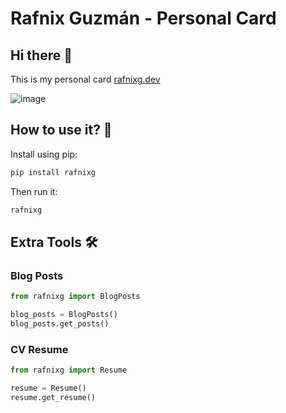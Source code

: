 # Rafnix Guzmán - Personal Card

## Hi there 👋

This is my personal card [rafnixg.dev](https://rafnixg.dev)

![image](https://user-images.githubusercontent.com/10915285/235793179-73e24301-62ba-4d91-bed2-33e7d8f83ff3.png)


## How to use it? 🤔

Install using pip:

```bash
pip install rafnixg
```

Then run it:

```bash
rafnixg
```

## Extra Tools 🛠

### Blog Posts

```python
from rafnixg import BlogPosts

blog_posts = BlogPosts()
blog_posts.get_posts()
```

### CV Resume

```python
from rafnixg import Resume

resume = Resume()
resume.get_resume()
```
